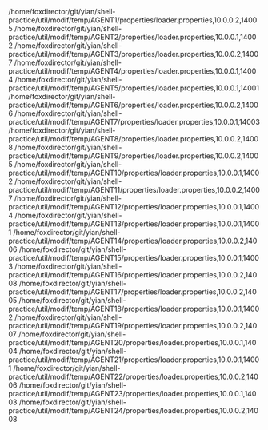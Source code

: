 /home/foxdirector/git/yian/shell-practice/util/modif/temp/AGENT1/properties/loader.properties,10.0.0.2,14005
/home/foxdirector/git/yian/shell-practice/util/modif/temp/AGENT2/properties/loader.properties,10.0.0.1,14002
/home/foxdirector/git/yian/shell-practice/util/modif/temp/AGENT3/properties/loader.properties,10.0.0.2,14007
/home/foxdirector/git/yian/shell-practice/util/modif/temp/AGENT4/properties/loader.properties,10.0.0.1,14004
/home/foxdirector/git/yian/shell-practice/util/modif/temp/AGENT5/properties/loader.properties,10.0.0.1,14001
/home/foxdirector/git/yian/shell-practice/util/modif/temp/AGENT6/properties/loader.properties,10.0.0.2,14006
/home/foxdirector/git/yian/shell-practice/util/modif/temp/AGENT7/properties/loader.properties,10.0.0.1,14003
/home/foxdirector/git/yian/shell-practice/util/modif/temp/AGENT8/properties/loader.properties,10.0.0.2,14008
/home/foxdirector/git/yian/shell-practice/util/modif/temp/AGENT9/properties/loader.properties,10.0.0.2,14005
/home/foxdirector/git/yian/shell-practice/util/modif/temp/AGENT10/properties/loader.properties,10.0.0.1,14002
/home/foxdirector/git/yian/shell-practice/util/modif/temp/AGENT11/properties/loader.properties,10.0.0.2,14007
/home/foxdirector/git/yian/shell-practice/util/modif/temp/AGENT12/properties/loader.properties,10.0.0.1,14004
/home/foxdirector/git/yian/shell-practice/util/modif/temp/AGENT13/properties/loader.properties,10.0.0.1,14001
/home/foxdirector/git/yian/shell-practice/util/modif/temp/AGENT14/properties/loader.properties,10.0.0.2,14006
/home/foxdirector/git/yian/shell-practice/util/modif/temp/AGENT15/properties/loader.properties,10.0.0.1,14003
/home/foxdirector/git/yian/shell-practice/util/modif/temp/AGENT16/properties/loader.properties,10.0.0.2,14008
/home/foxdirector/git/yian/shell-practice/util/modif/temp/AGENT17/properties/loader.properties,10.0.0.2,14005
/home/foxdirector/git/yian/shell-practice/util/modif/temp/AGENT18/properties/loader.properties,10.0.0.1,14002
/home/foxdirector/git/yian/shell-practice/util/modif/temp/AGENT19/properties/loader.properties,10.0.0.2,14007
/home/foxdirector/git/yian/shell-practice/util/modif/temp/AGENT20/properties/loader.properties,10.0.0.1,14004
/home/foxdirector/git/yian/shell-practice/util/modif/temp/AGENT21/properties/loader.properties,10.0.0.1,14001
/home/foxdirector/git/yian/shell-practice/util/modif/temp/AGENT22/properties/loader.properties,10.0.0.2,14006
/home/foxdirector/git/yian/shell-practice/util/modif/temp/AGENT23/properties/loader.properties,10.0.0.1,14003
/home/foxdirector/git/yian/shell-practice/util/modif/temp/AGENT24/properties/loader.properties,10.0.0.2,14008
